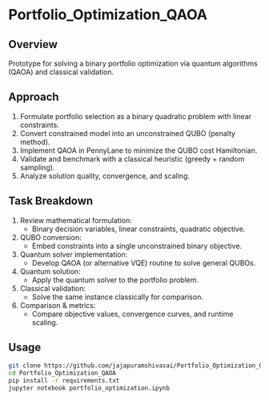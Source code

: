 # Portfolio_Optimization_QAOA

## Overview
Prototype for solving a binary portfolio optimization via quantum algorithms (QAOA) and classical validation.

## Approach
1. Formulate portfolio selection as a binary quadratic problem with linear constraints.  
2. Convert constrained model into an unconstrained QUBO (penalty method).  
3. Implement QAOA in PennyLane to minimize the QUBO cost Hamiltonian.  
4. Validate and benchmark with a classical heuristic (greedy + random sampling).  
5. Analyze solution quality, convergence, and scaling.

## Task Breakdown
1. Review mathematical formulation:  
   - Binary decision variables, linear constraints, quadratic objective.  
2. QUBO conversion:  
   - Embed constraints into a single unconstrained binary objective.  
3. Quantum solver implementation:  
   - Develop QAOA (or alternative VQE) routine to solve general QUBOs.  
4. Quantum solution:  
   - Apply the quantum solver to the portfolio problem.  
5. Classical validation:  
   - Solve the same instance classically for comparison.  
6. Comparison & metrics:  
   - Compare objective values, convergence curves, and runtime scaling.

## Usage
```bash
git clone https://github.com/jajapuramshivasai/Portfolio_Optimization_QAOA.git
cd Portfolio_Optimization_QAOA
pip install -r requirements.txt
jupyter notebook portfolio_optimization.ipynb